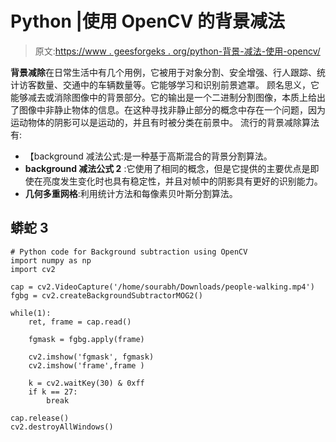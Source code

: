 # Python |使用 OpenCV 的背景减法

> 原文:[https://www . geesforgeks . org/python-背景-减法-使用-opencv/](https://www.geeksforgeeks.org/python-background-subtraction-using-opencv/)

**背景减除**在日常生活中有几个用例，它被用于对象分割、安全增强、行人跟踪、统计访客数量、交通中的车辆数量等。它能够学习和识别前景遮罩。
顾名思义，它能够减去或消除图像中的背景部分。它的输出是一个二进制分割图像，本质上给出了图像中非静止物体的信息。在这种寻找非静止部分的概念中存在一个问题，因为运动物体的阴影可以是运动的，并且有时被分类在前景中。
流行的背景减除算法有:

*   【background 减法公式:是一种基于高斯混合的背景分割算法。
*   **background 减法公式 2** :它使用了相同的概念，但是它提供的主要优点是即使在亮度发生变化时也具有稳定性，并且对帧中的阴影具有更好的识别能力。
*   **几何多重网格**:利用统计方法和每像素贝叶斯分割算法。

## 蟒蛇 3

```
# Python code for Background subtraction using OpenCV
import numpy as np
import cv2

cap = cv2.VideoCapture('/home/sourabh/Downloads/people-walking.mp4')
fgbg = cv2.createBackgroundSubtractorMOG2()

while(1):
    ret, frame = cap.read()

    fgmask = fgbg.apply(frame)

    cv2.imshow('fgmask', fgmask)
    cv2.imshow('frame',frame )

    k = cv2.waitKey(30) & 0xff
    if k == 27:
        break

cap.release()
cv2.destroyAllWindows()
```